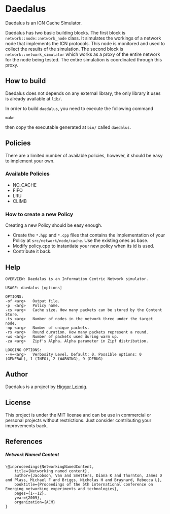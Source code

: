 # Daedalus
Daedalus is an ICN Cache Simulator.

Daedalus has two basic building blocks. The first block is `network::node::network_node` class. It simulates the workings of a network node that implements the ICN protocols. This node is monitored and used to collect the results of the simulation. The second block is `network::network_simulator` which works as a proxy of the entire network for the node being tested. The entire simulation is coordinated through this proxy.

## How to build

Daedalus does not depends on any external library, the only library it uses is already available at `lib/`.

In order to build `daedalus`, you need to execute the following command

```
make
```

then copy the executable generated at `bin/` called `daedalus`.

## Policies

There are a limited number of available policies, however, it should be easy to implement your own.

### Available Policies

- NO_CACHE
- FIFO
- LRU
- CLIMB

### How to create a new Policy

Creating a new Policy should be easy enough.

- Create the `*.hpp` and `*.cpp` files that contains the implementation of your Policy at `src/network/node/cache`. Use the existing ones as base.
- Modify policy.cpp to instantiate your new policy when its id is used.
- Contribute it back.

## Help

```
OVERVIEW: Daedalus is an Information Centric Network simulator.

USAGE: daedalus [options]

OPTIONS:
-of <arg>   Output file.
-p  <arg>   Policy name.
-cs <arg>   Cache size. How many packets can be stored by the Content Store.
-ts <arg>   Number of nodes in the network three under the target node.
-np <arg>   Number of unique packets.
-rs <arg>   Round duration. How many packets represent a round.
-ws <arg>   Number of packets used during warm up.
-za <arg>   Zipf's Alpha. Alpha parameter in Zipf distribution.

LOGGING OPTIONS:
--v=<arg>   Verbosity Level. Default: 0. Possible options: 0 (GENERAL), 1 (INFO), 2 (WARNING), 9 (DEBUG)
```

## Author

Daedalus is a project by [Higgor Leimig](https://github.com/leimig).

## License

This project is under the MIT license and can be use in commercial or personal projects without restrictions. Just consider contributing your improvements back.

## References

##### Network Named Content
```
\@inproceedings{NetworkingNamedContent,
    title={Networking named content},
    author={Jacobson, Van and Smetters, Diana K and Thornton, James D and Plass, Michael F and Briggs, Nicholas H and Braynard, Rebecca L},
    booktitle={Proceedings of the 5th international conference on Emerging networking experiments and technologies},
    pages={1--12},
    year={2009},
    organization={ACM}
}
```